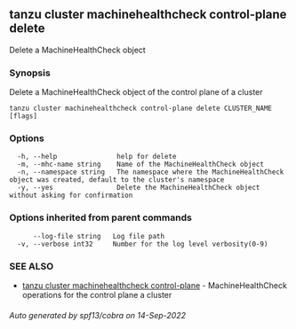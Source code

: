 ## tanzu cluster machinehealthcheck control-plane delete

Delete a MachineHealthCheck object

### Synopsis

Delete a MachineHealthCheck object of the control plane of a cluster

```
tanzu cluster machinehealthcheck control-plane delete CLUSTER_NAME [flags]
```

### Options

```
  -h, --help               help for delete
  -m, --mhc-name string    Name of the MachineHealthCheck object
  -n, --namespace string   The namespace where the MachineHealthCheck object was created, default to the cluster's namespace
  -y, --yes                Delete the MachineHealthCheck object without asking for confirmation
```

### Options inherited from parent commands

```
      --log-file string   Log file path
  -v, --verbose int32     Number for the log level verbosity(0-9)
```

### SEE ALSO

* [tanzu cluster machinehealthcheck control-plane](tanzu_cluster_machinehealthcheck_control-plane.md)	 - MachineHealthCheck operations for the control plane a cluster

###### Auto generated by spf13/cobra on 14-Sep-2022
